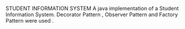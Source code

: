 STUDENT INFORMATION SYSTEM
A java implementation of a Student Information System.
Decorator Pattern , Observer Pattern and Factory Pattern were used .
